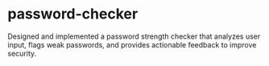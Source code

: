 # password-checker
Designed and implemented a password strength checker that analyzes user input, flags weak passwords, and provides actionable feedback to improve security.
